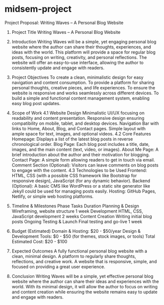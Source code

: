 # midsem-project
Project Proposal: Writing Waves – A Personal Blog Website
1. Project Title
Writing Waves – A Personal Blog Website

2. Introduction
Writing Waves will be a simple, yet engaging personal blog website where the author can share their thoughts, experiences, and ideas with the world. This platform will provide a space for regular blog posts, focusing on writing, creativity, and personal reflections. The website will offer an easy-to-use interface, allowing the author to consistently update and engage with readers.

3. Project Objectives
To create a clean, minimalistic design for easy navigation and content consumption.
To provide a platform for sharing personal thoughts, creative pieces, and life experiences.
To ensure the website is responsive and works seamlessly across different devices.
To build a simple and functional content management system, enabling easy blog post updates.
4. Scope of Work
4.1 Website Design
Minimalistic UI/UX focusing on readability and content presentation.
Responsive design ensuring compatibility on mobile, tablet, and desktop devices.
Navigation Bar with links to Home, About, Blog, and Contact pages.
Simple layout with ample space for text, images, and optional videos.
4.2 Core Features
Homepage: Displays a list of the latest blog posts in reverse chronological order.
Blog Page: Each blog post includes a title, date, images, and the main content (text, video, or images).
About Me Page: A brief introduction about the author and their motivation for blogging.
Contact Page: A simple form allowing readers to get in touch via email.
Comment Section (Optional): Visitors can leave comments on blog posts to engage with the content.
4.3 Technologies to be Used
Frontend: HTML, CSS (with a possible CSS framework like Bootstrap for responsive design), JavaScript (for any dynamic behavior).
Backend (Optional): A basic CMS like WordPress or a static site generator like Jekyll could be used for managing posts easily.
Hosting: GitHub Pages, Netlify, or simple web hosting platforms.
5. Timeline & Milestones
Phase	Tasks	Duration
Planning & Design	Wireframing, website structure	1 week
Development	HTML, CSS, JavaScript development	2 weeks
Content Creation	Writing initial blog posts	Ongoing
Testing & Launch	Final testing and go-live	1 week
6. Budget (Estimated)
Domain & Hosting: $20 - $50/year
Design & Development Tools: $0 - $50 (for themes, stock images, or tools)
Total Estimated Cost: $20 - $100
7. Expected Outcomes
A fully functional personal blog website with a clean, minimal design.
A platform to regularly share thoughts, reflections, and creative work.
A website that is responsive, simple, and focused on providing a great user experience.
8. Conclusion
Writing Waves will be a simple, yet effective personal blog website where the author can share their ideas and experiences with the world. With its minimal design, it will allow the author to focus on writing and content creation while ensuring the website remains easy to update and engage with readers.
